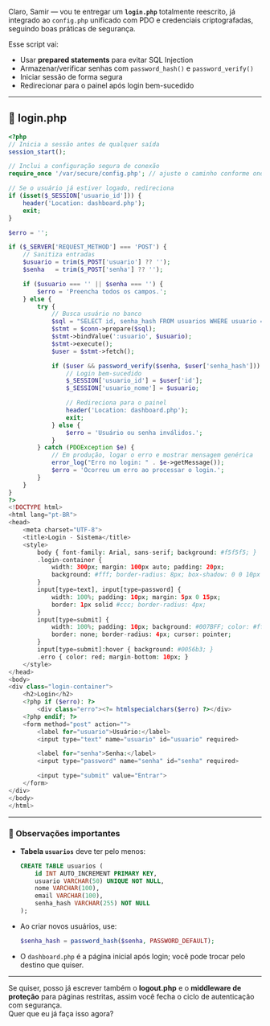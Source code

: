 Claro, Samir — vou te entregar um **`login.php`** totalmente reescrito, já integrado ao `config.php` unificado com PDO e credenciais criptografadas, seguindo boas práticas de segurança.  

Esse script vai:  
- Usar **prepared statements** para evitar SQL Injection  
- Armazenar/verificar senhas com `password_hash()` e `password_verify()`  
- Iniciar sessão de forma segura  
- Redirecionar para o painel após login bem-sucedido  

---

## 📄 login.php
```php
<?php
// Inicia a sessão antes de qualquer saída
session_start();

// Inclui a configuração segura de conexão
require_once '/var/secure/config.php'; // ajuste o caminho conforme onde salvou

// Se o usuário já estiver logado, redireciona
if (isset($_SESSION['usuario_id'])) {
    header('Location: dashboard.php');
    exit;
}

$erro = '';

if ($_SERVER['REQUEST_METHOD'] === 'POST') {
    // Sanitiza entradas
    $usuario = trim($_POST['usuario'] ?? '');
    $senha   = trim($_POST['senha'] ?? '');

    if ($usuario === '' || $senha === '') {
        $erro = 'Preencha todos os campos.';
    } else {
        try {
            // Busca usuário no banco
            $sql = "SELECT id, senha_hash FROM usuarios WHERE usuario = :usuario LIMIT 1";
            $stmt = $conn->prepare($sql);
            $stmt->bindValue(':usuario', $usuario);
            $stmt->execute();
            $user = $stmt->fetch();

            if ($user && password_verify($senha, $user['senha_hash'])) {
                // Login bem-sucedido
                $_SESSION['usuario_id'] = $user['id'];
                $_SESSION['usuario_nome'] = $usuario;

                // Redireciona para o painel
                header('Location: dashboard.php');
                exit;
            } else {
                $erro = 'Usuário ou senha inválidos.';
            }
        } catch (PDOException $e) {
            // Em produção, logar o erro e mostrar mensagem genérica
            error_log("Erro no login: " . $e->getMessage());
            $erro = 'Ocorreu um erro ao processar o login.';
        }
    }
}
?>
<!DOCTYPE html>
<html lang="pt-BR">
<head>
    <meta charset="UTF-8">
    <title>Login - Sistema</title>
    <style>
        body { font-family: Arial, sans-serif; background: #f5f5f5; }
        .login-container {
            width: 300px; margin: 100px auto; padding: 20px;
            background: #fff; border-radius: 8px; box-shadow: 0 0 10px rgba(0,0,0,0.1);
        }
        input[type=text], input[type=password] {
            width: 100%; padding: 10px; margin: 5px 0 15px;
            border: 1px solid #ccc; border-radius: 4px;
        }
        input[type=submit] {
            width: 100%; padding: 10px; background: #007BFF; color: #fff;
            border: none; border-radius: 4px; cursor: pointer;
        }
        input[type=submit]:hover { background: #0056b3; }
        .erro { color: red; margin-bottom: 10px; }
    </style>
</head>
<body>
<div class="login-container">
    <h2>Login</h2>
    <?php if ($erro): ?>
        <div class="erro"><?= htmlspecialchars($erro) ?></div>
    <?php endif; ?>
    <form method="post" action="">
        <label for="usuario">Usuário:</label>
        <input type="text" name="usuario" id="usuario" required>

        <label for="senha">Senha:</label>
        <input type="password" name="senha" id="senha" required>

        <input type="submit" value="Entrar">
    </form>
</div>
</body>
</html>
```

---

### 🔹 Observações importantes
- **Tabela `usuarios`** deve ter pelo menos:  
  ```sql
  CREATE TABLE usuarios (
      id INT AUTO_INCREMENT PRIMARY KEY,
      usuario VARCHAR(50) UNIQUE NOT NULL,
      nome VARCHAR(100),
      email VARCHAR(100),
      senha_hash VARCHAR(255) NOT NULL
  );
  ```
- Ao criar novos usuários, use:
  ```php
  $senha_hash = password_hash($senha, PASSWORD_DEFAULT);
  ```
- O `dashboard.php` é a página inicial após login; você pode trocar pelo destino que quiser.

---

Se quiser, posso já escrever também o **logout.php** e o **middleware de proteção** para páginas restritas, assim você fecha o ciclo de autenticação com segurança.  
Quer que eu já faça isso agora?
